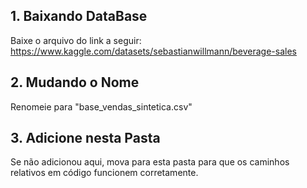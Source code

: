 ## 1. Baixando DataBase
Baixe o arquivo do link a seguir:
https://www.kaggle.com/datasets/sebastianwillmann/beverage-sales

## 2. Mudando o Nome
Renomeie para "base_vendas_sintetica.csv"

## 3. Adicione nesta Pasta
Se não adicionou aqui, mova para esta pasta para que os caminhos relativos em código funcionem corretamente.
